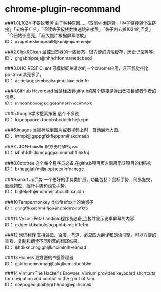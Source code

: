 # chrome-plugin-recommand
###1.CL1024
不要说我污,由于种种原因....「取消viidii跳转」「种子链接转化磁链接」「去帖子广告」「阅读帖子按楼数快速跳转楼层」「帖子内去掉1024的回复」「今日帖子高亮」「超大图片根据屏幕缩放」 <br />
ID： acepnhnkhmopdalklljkpnijmpammmjm

###2.Click&Clean
监控浏览器的一些状态，很方便的清理缓存，历史记录等等. <br />
ID： ghgabhipcejejjmhhchfonmamedcbeod

###3.DHC REST Client
可模拟网络请求的一个chrome应用，反正我觉得比postman漂亮多了。 <br />
ID： aejoelaoggembcahagimdiliamlcdmfm

###4.GitHub Hovercard
当鼠标放到github的某个链接是弹出改项目或者作者的信息. <br />
ID： mmoahbbnojgkclgceahhakhnccimnplk

###5.Google学术搜索按钮
这个不多说 <br />
ID： ldipcbpaocekfooobnbcddclnhejkcpn

###6.Imagus
当鼠标放到图片或者视频上时，自动展示大图.  <br />
ID： immpkjjlgappgfkkfieppnmlhakdmaab

###7.JSON-handle
很方便的解析json <br />
ID： iahnhfdhidomcpggpaimmmahffihkfnj

###8.Octotree
这个每个程序员必备.在github项目页左侧展示该项目的树结构 <br />
ID： bkhaagjahfmjljalopjnoealnfndnagc

###9.smartUp手势
一个更好的手势类扩展。功能包括：鼠标手势，简易拖曳，超级拖曳，摇杆手势和滚轮手势。 <br />
ID： bgjfekefhjemchdeigphccilhncnjldn

###10.Tampermonkey
类似firefox上的油猴子 <br />
ID： dhdgffkkebhmkfjojejmpbldmpobfkfo

###11. Vysor (Beta)
android程序员必备,连接并显示安卓屏幕的内容 <br />
ID： gidgenkbbabolejbgbpnhbimgjbffefm


###12.划词翻译
支持谷歌、百度、有道、必应四大翻译和朗读引擎，可以方便的查看、复制和朗读不同引擎的翻译结果。 <br />
ID： ikhdkkncnoglghljlkmcimlnlhkeamad

###13.Holmes
更方便的书签管理器 <br />
ID： gokficnebmomagijbakglkcmhdbchbhn

###14.Vimium
The Hacker's Browser. Vimium provides keyboard shortcuts for navigation and control in the spirit of Vim. <br />
ID： dbepggeogbaibhgnhhndojpepiihcmeb












